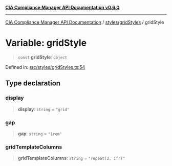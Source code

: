 [**CIA Compliance Manager API Documentation v0.6.0**](../../../README.md)

***

[CIA Compliance Manager API Documentation](../../../modules.md) / [styles/gridStyles](../README.md) / gridStyle

# Variable: gridStyle

> `const` **gridStyle**: `object`

Defined in: [src/styles/gridStyles.ts:54](https://github.com/Hack23/cia-compliance-manager/blob/32fe683007dd7fe1aa6b244d2353e60fab4f51de/src/styles/gridStyles.ts#L54)

## Type declaration

### display

> **display**: `string` = `"grid"`

### gap

> **gap**: `string` = `"1rem"`

### gridTemplateColumns

> **gridTemplateColumns**: `string` = `"repeat(3, 1fr)"`
